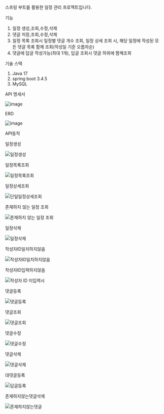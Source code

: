 스프링 부트를 활용한 일정 관리 프로젝트입니다.  

기능
1. 일정 생성,조회,수정,삭제
2. 댓글 저장,조회,수정,삭제
3. 일정 목록 조회시 일정별 댓글 개수 조회, 일정 상세 조회 시, 해당 일정에 작성된 모든 댓글 목록 함께 조회(작성일 기준 오름차순)
4. 댓글에 답글 작성가능(최대 1개), 답글 조회시 댓글 하위에 함꼐조회

기술 스택
1. Java 17
2. spring boot 3.4.5
3. MySQL

API 명세서

![image](https://github.com/user-attachments/assets/0dc8c320-6f90-4d6a-a180-0a60f2e5680f)

ERD

![image](https://github.com/user-attachments/assets/49cf137d-4d41-4181-82d1-9b9018c03ae8)

API동작

일정생성

![일정생성](https://github.com/user-attachments/assets/39ebb6bc-5b44-483c-99cc-4db9a5ee4f45)

일정목록조회

![일정목록조회](https://github.com/user-attachments/assets/6a11ca09-a5e2-49b8-bf5a-e192676e7852)

일정상세조회

![단일일정상세조회](https://github.com/user-attachments/assets/e88d24e1-0d7c-4aba-b30e-c5a4977ef82a)

존재하지 않는 일정 조회

![존재하지 않는 일정 조회](https://github.com/user-attachments/assets/dd0ab3c7-3dd9-4d11-bd04-f89dd21cdd14)

일정삭제

![일정삭제](https://github.com/user-attachments/assets/9370f56e-bcf3-472a-96ee-d7f621561e51)

작성자ID일치하지않음

![작성자ID일치하지않음](https://github.com/user-attachments/assets/7f96fd09-07a5-4a77-a1d0-21bbbf8441aa)

작성자ID입력하지않음

![작성자 ID 미입력시](https://github.com/user-attachments/assets/b1e0d132-b413-49a1-9867-0b772a58cf61)

댓글등록

![댓글등록](https://github.com/user-attachments/assets/dae6648d-a94b-469e-87cb-0c6621473353)

댓글조회

![댓글조회](https://github.com/user-attachments/assets/eecda1db-8b40-43fd-983e-5583832ecf12)

댓글수정

![댓글수정](https://github.com/user-attachments/assets/0bbbc2f6-36c1-4ee3-9fe2-3547b0d0c05c)

댓글삭제

![댓글삭제](https://github.com/user-attachments/assets/86fab1e0-74ae-49d2-a8ca-35db57c71676)

대댓글등록

![답글등록](https://github.com/user-attachments/assets/68e6cafe-0139-4c6c-8439-e00223378eb8)

존재하지않는댓글삭제

![존재하지않는댓글](https://github.com/user-attachments/assets/c0b8a2d2-7ce6-40da-bac5-8be565631b25)




